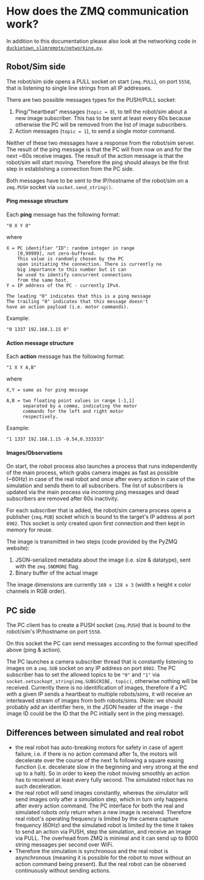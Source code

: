 # How does the ZMQ communication work?

In addition to this documentation please also look at the networking code in 
[`duckietown_slimremote/networking.py`](https://github.com/duckietown/duckietown-slimremote/blob/master/duckietown_slimremote/networking.py).

## Robot/Sim side

The robot/sim side opens a PULL socket on start (`zmq.PULL`), on port `5558`, that is listening to single line strings from all IP addresses.

There are two possible messages types for the PUSH/PULL socket:

1. Ping/"heartbeat" messages (`topic = 0`), to tell the robot/sim about a new image subscriber. This has to be sent at least every 60s because otherwise the PC will be removed from the list of image subscribers.  
2. Action messages (`topic = 1`), to send a single motor command. 

Neither of these two messages have a response from the robot/sim server. The result of the ping message is that the PC will from now on and for the next ~60s receive images. The result of the action message is that the robot/sim will start moving. Therefore the ping should always be the first step in establishing a connection from the PC side.

Both messages have to be sent to the IP/hostname of the robot/sim on a `zmq.PUSH` socket via `socket.send_string()`.

#### Ping message structure

Each **ping** message has the following format:

    "0 X Y 0"
    
where

    X = PC identifier "ID": random integer in range 
        [0,99999], not zero-buffered.
        This value is randomly chosen by the PC 
        upon initiating the connection. There is currently no
        big importance to this number but it can
        be used to identify concurrent connections
        from the same host.
    Y = IP address of the PC - currently IPv4.
    
    The leading "0" indicates that this is a ping message
    The trailing "0" indicates that this message doesn't
    have an action payload (i.e. motor commands).
    
Example:

    "0 1337 192.168.1.15 0"
    

#### Action message structure

Each **action** message has the following format:

    "1 X Y A,B"
    
where

    X,Y = same as for ping message
    
    A,B = two floating point values in range [-1,1] 
          separated by a comma, indicating the motor
          commands for the left and right motor 
          respectively.
    
Example:

    "1 1337 192.168.1.15 -0.54,0.333333"
    
#### Images/Observations

On start, the robot process also launches a process that runs independently of the main process, which grabs camera images as fast as possible (~60Hz) in case of the real robot and once after every action in case of the simulation and sends them to all subscribers. The list of subscribers is updated via the main process via incoming ping messages and dead subscribers are removed after 60s inactivity.

For each subscriber that is added, the robot/sim camera process opens a publisher (`zmq.PUB`) socket which is bound to the target's IP address at port `8902`. This socket is only created upon first connection and then kept in memory for reuse.

The image is transmitted in two steps (code provided by the PyZMQ website):
    
 1. JSON-serialized metadata about the image (i.e. size & datatype), sent with the `zmq.SNDMORE` flag.
 2. Binary buffer of the actual image
 
The image dimensions are currently `160 x 128 x 3` (width x height x color channels in RGB order).

## PC side

The PC client has to create a PUSH socket (`zmq.PUSH`) that is bound to the robot/sim's IP/hostname on port `5558`.

On this socket the PC can send messages according to the format specified above (ping & action).

The PC launches a camera subscriber thread that is constantly listening to images on a `zmq.SUB` socket on any IP address on port `8902`. The PC subscriber has to set the allowed topics to be `"0"` and `"1"` via `socket.setsockopt_string(zmq.SUBSCRIBE, topic)`, otherwise nothing will be received. Currently there is no identification of images, therefore if a PC with a given IP sends a heartbeat to multiple robots/sims, it will receive an interleaved stream of images from both robots/sims. (Note: we should probably add an identifier here, in the JSON header of the image - the image ID could be the ID that the PC initially sent in the ping message).
 
## Differences between simulated and real robot

- the real robot has auto-breaking motors for safety in case of agent failure, i.e. if there is no action command after 1s, the motors will decelerate over the course of the next 1s following a square easing function (i.e. decelerate slow in the beginning and very strong at the end up to a halt). So in order to keep the robot moving smoothly an action has to received at least every fully second. The simulated robot has no such deceleration.
- the real robot will send images constantly, whereas the simulator will send images only after a simulation step, which in turn only happens after every action command. The PC interface for both the real and simulated robots only return when a new image is received. Therefore real robot's operating frequency is limited by the camera capture frequency (60Hz) and the simulated robot is limited by the time it takes to send an action via PUSH, step the simulation, and receive an image via PULL. The overhead from ZMQ is minimal and it can send up to 8000 string messages per second over WiFi.
- Therefore the simulation is synchronous and the real robot is asynchronous (meaning it is possible for the robot to move without an action command being present). But the real robot can be observed continuously without sending actions.

